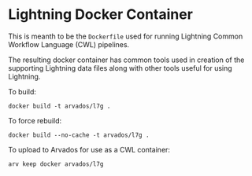 Lightning Docker Container
===

This is meanth to be the `Dockerfile` used for running Lightning
Common Workflow Language (CWL) pipelines.

The resulting docker container has common tools used in creation of the
supporting Lightning data files along with other tools useful for
using Lightning.

To build:

```
docker build -t arvados/l7g .
```

To force rebuild:

```
docker build --no-cache -t arvados/l7g .
```

To upload to Arvados for use as a CWL container:

```
arv keep docker arvados/l7g
```
